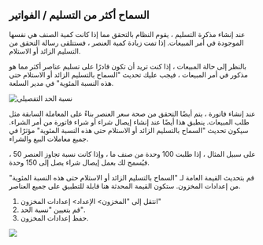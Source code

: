 ## السماح أكثر من التسليم / الفواتير

عند إنشاء مذكرة التسليم ، يقوم النظام بالتحقق مما إذا كانت كمية الصنف هي نفسها الموجودة في أمر المبيعات. إذا تمت زيادة كمية العنصر ، فستتلقى رسالة التحقق من التسليم الزائد أو الاستلام.

بالنظر إلى حالة المبيعات ، إذا كنت تريد أن تكون قادرًا على تسليم عناصر أكثر مما هو مذكور في أمر المبيعات ، فيجب عليك تحديث "السماح بالتسليم الزائد أو الاستلام حتى هذه النسبة المئوية" في مدير السلعة.

![نسبة الحد التفصيلي](https://docs.erpnext.com/files/limit-1.png)

عند إنشاء فاتورة ، يتم أيضًا التحقق من صحة سعر العنصر بناءً على المعاملة السابقة مثل طلب المبيعات. ينطبق هذا أيضًا عند إنشاء إيصال شراء أو شراء فاتورة من أمر الشراء. سيكون تحديث "السماح بالتسليم الزائد أو الاستلام حتى هذه النسبة المئوية" مؤثرًا في جميع معاملات البيع والشراء.

على سبيل المثال ، إذا طلبت 100 وحدة من صنف ما ، وإذا كانت نسبة تجاوز العنصر 50 ، فيُسمح لك بعمل إيصال شراء يصل إلى 150 وحدة.

قم بتحديث القيمة العامة لـ "السماح بالتسليم الزائد أو الاستلام حتى هذه النسبة المئوية" من إعدادات المخزون. ستكون القيمة المحدثة هنا قابلة للتطبيق على جميع العناصر.

1. انتقل إلى "المخزون> الإعداد> إعدادات المخزون"
2. قم بتعيين "نسبة الحد".
3. حفظ إعدادات المخزون.

![](https://docs.erpnext.com/files/TGPrUJY.png)